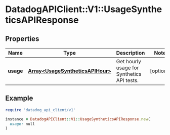 # DatadogAPIClient::V1::UsageSyntheticsAPIResponse

## Properties

| Name      | Type                                                                 | Description                                | Notes      |
| --------- | -------------------------------------------------------------------- | ------------------------------------------ | ---------- |
| **usage** | [**Array&lt;UsageSyntheticsAPIHour&gt;**](UsageSyntheticsAPIHour.md) | Get hourly usage for Synthetics API tests. | [optional] |

## Example

```ruby
require 'datadog_api_client/v1'

instance = DatadogAPIClient::V1::UsageSyntheticsAPIResponse.new(
  usage: null
)
```
